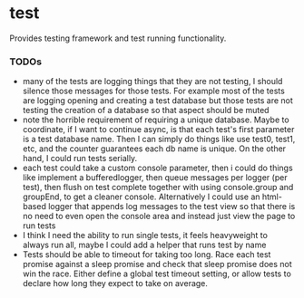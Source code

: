 # test
Provides testing framework and test running functionality.

### TODOs
* many of the tests are logging things that they are not testing, I should silence those messages for those tests. For example most of the tests are logging opening and creating a test database but those tests are not testing the creation of a database so that aspect should be muted
* note the horrible requirement of requiring a unique database. Maybe to coordinate, if I want to continue async, is that each test's first parameter is a test database name. Then I can simply do things like use test0, test1, etc, and the counter guarantees each db name is unique. On the other hand, I could run tests serially.
* each test could take a custom console parameter, then i could do things like implement a bufferedlogger, then queue messages per logger (per test), then flush on test complete together with using console.group and groupEnd, to get a cleaner console. Alternatively I could use an html-based logger that appends log messages to the test view so that there is no need to even open the console area and instead just view the page to run tests
* I think I need the ability to run single tests, it feels heavyweight to always run all, maybe I could add a helper that runs test by name
* Tests should be able to timeout for taking too long. Race each test promise against a sleep promise and check that sleep promise does not win the race. Either define a global test timeout setting, or allow tests to declare how long they expect to take on average.
